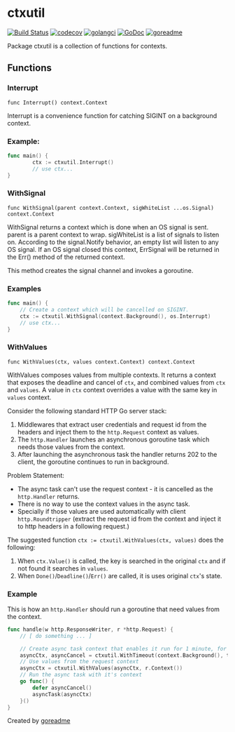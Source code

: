 # ctxutil

[![Build Status](https://travis-ci.org/posener/ctxutil.svg?branch=master)](https://travis-ci.org/posener/ctxutil)
[![codecov](https://codecov.io/gh/posener/ctxutil/branch/master/graph/badge.svg)](https://codecov.io/gh/posener/ctxutil)
[![golangci](https://golangci.com/badges/github.com/posener/ctxutil.svg)](https://golangci.com/r/github.com/posener/ctxutil)
[![GoDoc](https://godoc.org/github.com/posener/ctxutil?status.svg)](http://godoc.org/github.com/posener/ctxutil)
[![goreadme](https://goreadme.herokuapp.com/badge/posener/ctxutil.svg)](https://goreadme.herokuapp.com)

Package ctxutil is a collection of functions for contexts.

## Functions

### Interrupt

`func Interrupt() context.Context`

Interrupt is a convenience function for catching SIGINT on a
background context.

### Example:

```go
func main() {
		ctx := ctxutil.Interrupt()
		// use ctx...
}
```

### WithSignal

`func WithSignal(parent context.Context, sigWhiteList ...os.Signal) context.Context`

WithSignal returns a context which is done when an OS signal is sent.
parent is a parent context to wrap.
sigWhiteList is a list of signals to listen on.
According to the signal.Notify behavior, an empty list will listen
to any OS signal.
If an OS signal closed this context, ErrSignal will be returned in
the Err() method of the returned context.

This method creates the signal channel and invokes a goroutine.

### Examples

```go
func main() {
    // Create a context which will be cancelled on SIGINT.
    ctx := ctxutil.WithSignal(context.Background(), os.Interrupt)
    // use ctx...
}
```

### WithValues

`func WithValues(ctx, values context.Context) context.Context`

WithValues composes values from multiple contexts.
It returns a context that exposes the deadline and cancel of `ctx`,
and combined values from `ctx` and `values`.
A value in `ctx` context overrides a value with the same key in `values` context.

Consider the following standard HTTP Go server stack:

1. Middlewares that extract user credentials and request id from the
   headers and inject them to the `http.Request` context as values.
2. The `http.Handler` launches an asynchronous goroutine task which
   needs those values from the context.
3. After launching the asynchronous task the handler returns 202 to
   the client, the goroutine continues to run in background.

Problem Statement:
* The async task can't use the request context - it is cancelled
  as the `http.Handler` returns.
* There is no way to use the context values in the async task.
* Specially if those values are used automatically with client
  `http.Roundtripper` (extract the request id from the context
  and inject it to http headers in a following request.)

The suggested function `ctx := ctxutil.WithValues(ctx, values)`
does the following:

1. When `ctx.Value()` is called, the key is searched in the
   original `ctx` and if not found it searches in `values`.
2. When `Done()`/`Deadline()`/`Err()` are called, it is uses
   original `ctx`'s state.

### Example

This is how an `http.Handler` should run a goroutine that need
values from the context.

```go
func handle(w http.ResponseWriter, r *http.Request) {
    // [ do something ... ]

    // Create async task context that enables it run for 1 minute, for example
    asyncCtx, asyncCancel = ctxutil.WithTimeout(context.Background(), time.Minute)
    // Use values from the request context
    asyncCtx = ctxutil.WithValues(asyncCtx, r.Context())
    // Run the async task with it's context
    go func() {
        defer asyncCancel()
        asyncTask(asyncCtx)
    }()
}
````


Created by [goreadme](https://github.com/apps/goreadme)
